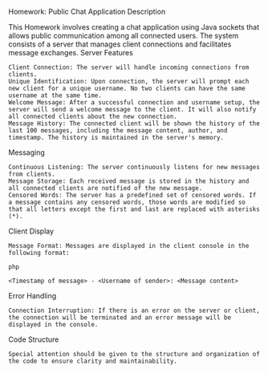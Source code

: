 Homework: Public Chat Application
Description

This Homework involves creating a chat application using Java sockets that allows public communication among all connected users. The system consists of a server that manages client connections and facilitates message exchanges.
Server Features

    Client Connection: The server will handle incoming connections from clients.
    Unique Identification: Upon connection, the server will prompt each new client for a unique username. No two clients can have the same username at the same time.
    Welcome Message: After a successful connection and username setup, the server will send a welcome message to the client. It will also notify all connected clients about the new connection.
    Message History: The connected client will be shown the history of the last 100 messages, including the message content, author, and timestamp. The history is maintained in the server's memory.

Messaging

    Continuous Listening: The server continuously listens for new messages from clients.
    Message Storage: Each received message is stored in the history and all connected clients are notified of the new message.
    Censored Words: The server has a predefined set of censored words. If a message contains any censored words, those words are modified so that all letters except the first and last are replaced with asterisks (*).

Client Display

    Message Format: Messages are displayed in the client console in the following format:

    php

    <Timestamp of message> - <Username of sender>: <Message content>

Error Handling

    Connection Interruption: If there is an error on the server or client, the connection will be terminated and an error message will be displayed in the console.

Code Structure

    Special attention should be given to the structure and organization of the code to ensure clarity and maintainability.
